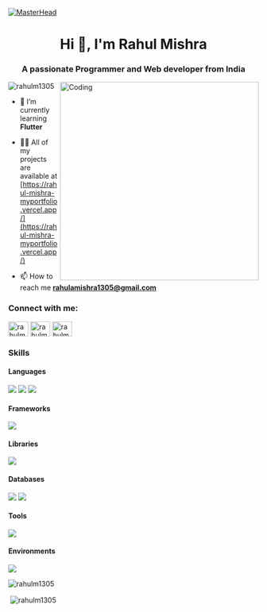 [![MasterHead](https://images-wixmp-ed30a86b8c4ca887773594c2.wixmp.com/f/c83c004e-1370-4756-88e5-4071de797088/dgdq8br-09cc7ad6-a021-47a5-b0e0-917b12b0f7a7.gif?token=eyJ0eXAiOiJKV1QiLCJhbGciOiJIUzI1NiJ9.eyJzdWIiOiJ1cm46YXBwOjdlMGQxODg5ODIyNjQzNzNhNWYwZDQxNWVhMGQyNmUwIiwiaXNzIjoidXJuOmFwcDo3ZTBkMTg4OTgyMjY0MzczYTVmMGQ0MTVlYTBkMjZlMCIsIm9iaiI6W1t7InBhdGgiOiJcL2ZcL2M4M2MwMDRlLTEzNzAtNDc1Ni04OGU1LTQwNzFkZTc5NzA4OFwvZGdkcThici0wOWNjN2FkNi1hMDIxLTQ3YTUtYjBlMC05MTdiMTJiMGY3YTcuZ2lmIn1dXSwiYXVkIjpbInVybjpzZXJ2aWNlOmZpbGUuZG93bmxvYWQiXX0.tqRMtE-b2QiI2nnefNxSDMJvZCcYqFmq2ccg_Xfzqb8)](https://rahulm1305.io)
<h1 align="center">Hi 👋, I'm Rahul Mishra</h1>
<h3 align="center">A passionate Programmer and Web developer from India</h3>
<img align="right" alt="Coding" width="400" src="https://camo.githubusercontent.com/4d9f5ecceb711eec6e2018f38a5677dc657c9738d4a65ba3b928c41c0a45b439/68747470733a2f2f6d69726f2e6d656469756d2e636f6d2f6d61782f313336302f302a37513379765349765f7430696f4a2d5a2e676966">

<p align="left"> <img src="https://komarev.com/ghpvc/?username=rahulm1305&label=Profile%20views&color=0e75b6&style=flat" alt="rahulm1305" /> </p>




- 🌱 I’m currently learning **Flutter**

- 👨‍💻 All of my projects are available at [https://rahul-mishra-myportfolio.vercel.app/](https://rahul-mishra-myportfolio.vercel.app/)

- 📫 How to reach me **rahulamishra1305@gmail.com**

<h3 align="left">Connect with me:</h3>
<p align="left">
<a href="https://twitter.com/rahulm1305" target="blank"><img align="center" src="https://raw.githubusercontent.com/rahuldkjain/github-profile-readme-generator/master/src/images/icons/Social/twitter.svg" alt="rahulm1305" height="30" width="40" /></a>
<a href="https://linkedin.com/in/rahulm1305" target="blank"><img align="center" src="https://raw.githubusercontent.com/rahuldkjain/github-profile-readme-generator/master/src/images/icons/Social/linked-in-alt.svg" alt="rahulm1305" height="30" width="40" /></a>
<a href="https://www.leetcode.com/rahulm1305" target="blank"><img align="center" src="https://raw.githubusercontent.com/rahuldkjain/github-profile-readme-generator/master/src/images/icons/Social/leet-code.svg" alt="rahulm1305" height="30" width="40" /></a>
</p>

### Skills

#### Languages

<p align="left">
    <img src="https://go-skill-icons.vercel.app/api/icons?i=c,cpp,html" />
    <img src="https://skillicons.dev/icons?i=css" />
    <img src="https://go-skill-icons.vercel.app/api/icons?i=js,python" />
</p>

#### Frameworks

<p align="left">
    <img src="https://go-skill-icons.vercel.app/api/icons?i=flutter,nextjs,tailwind,expressjs" />
</p>

#### Libraries

<p align="left">
    <img src="https://go-skill-icons.vercel.app/api/icons?i=react,styledcomponents,redux,authjs" />
</p>

#### Databases

<p align="left">
    <img src="https://go-skill-icons.vercel.app/api/icons?i=mysql,postgres,mongo" />
    <img src="https://skillicons.dev/icons?i=firebase" />
</p>

#### Tools

<p align="left">
    <img src="https://go-skill-icons.vercel.app/api/icons?i=git,github,postman,figma,docker,vscode,npm,vercel,render" />
</p>

#### Environments

<p align="left">
    <img src="https://go-skill-icons.vercel.app/api/icons?i=nodejs" />
</p>



<p><img align="left" src="https://github-readme-stats.vercel.app/api/top-langs?username=rahulm1305&show_icons=true&locale=en&layout=compact" alt="rahulm1305" /></p>
</br>
<p>&nbsp;<img align="center" src="https://github-readme-stats.vercel.app/api?username=rahulm1305&show_icons=true&locale=en" alt="rahulm1305" /></p>


